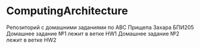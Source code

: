 # ComputingArchitecture
Репозиторий с домашними заданиями по АВС Прищепа Захара БПИ205
Домашнее задание №1 лежит в ветке HW1
Домашнее задание №2 лежит в ветке HW2
